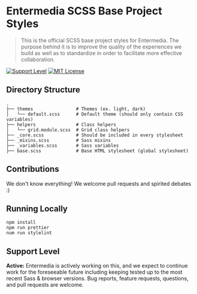 # Entermedia SCSS Base Project Styles

> This is the official SCSS base project styles for Entermedia. The purpose behind it is to improve the quality of the experiences we build as well as to standardize in order to facilitate more effective collaboration.

[![Support Level](https://img.shields.io/badge/support-active-green.svg)](#support-level) [![MIT License](https://img.shields.io/github/license/Entermedia-LLC/scss.svg)](https://github.com/Entermedia-LLC/scss/blob/main/LICENSE)

## Directory Structure

```
.
├── themes                # Themes (ex. light, dark)
│   └── default.scss      # Default theme (should only contain CSS variables)
├── helpers               # Class helpers
│   └── grid.module.scss  # Grid class helpers
├── _core.scss            # Should be included in every stylesheet
├── _mixins.scss          # Sass mixins
├── _variables.scss       # Sass variables
├── base.scss             # Base HTML stylesheet (global stylesheet)
```

## Contributions

We don't know everything! We welcome pull requests and spirited debates :)

## Running Locally

```
npm install
npm run prettier
num run stylelint

```

## Support Level

**Active:** Entermedia is actively working on this, and we expect to continue work for the foreseeable future including keeping tested up to the most recent Sass & browser versions. Bug reports, feature requests, questions, and pull requests are welcome.

```

```
